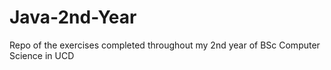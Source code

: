 # Java-2nd-Year
Repo of the exercises completed throughout my 2nd year of BSc Computer Science in UCD
